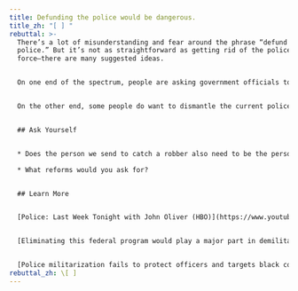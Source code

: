 ```yaml
---
title: Defunding the police would be dangerous.
title_zh: "[ ] "
rebuttal: >-
  There’s a lot of misunderstanding and fear around the phrase “defund the
  police.” But it’s not as straightforward as getting rid of the police
  force—there are many suggested ideas. 


  On one end of the spectrum, people are asking government officials to carefully look at the police budget and reinvest some of that money to other community groups or agencies. Currently, only a very small part of policing involves preventing crime that is actively in progress, or requires the use of force. Much of the day-to-day work involves standing in for other specialties: therapists, social workers, and mental health professionals. Defunding the police would mean shifting those resources to professionals who have appropriate training and are better equipped to de-escalate certain situations.


  On the other end, some people do want to dismantle the current police force. For them, the policing system is inherently unequal, and trust is damaged beyond repair. They want to start over and build up a new system from the ground up. This doesn’t mean that there would be no emergency services—just that a new system of response will be built with the community in mind. [Here is an example](https://www.npr.org/sections/live-updates-protests-for-racial-justice/2020/06/08/872416644/former-chief-of-reformed-camden-n-j-force-police-need-consent-of-the-people) of how Camden, NJ did this successfully in 2013.


  ## Ask Yourself


  * Does the person we send to catch a robber also need to be the person we send to interview a rape victim or document a fender bender? Should one profession be expected to do all that important community care (with very little training) all at the same time?

  * What reforms would you ask for?


  ## Learn More


  [Police: Last Week Tonight with John Oliver (HBO)](https://www.youtube.com/watch?v=Wf4cea5oObY)


  [Eliminating this federal program would play a major part in demilitarizing the police (Fast Company)](https://www.fastcompany.com/90513061/eliminating-this-federal-program-would-play-a-major-part-in-demilitarizing-the-police)


  [Police militarization fails to protect officers and targets black communities, study finds (PBS)](https://www.pbs.org/newshour/science/police-militarization-fails-to-protect-officers-and-targets-black-communities-study-finds)
rebuttal_zh: \[ ]
---
```

